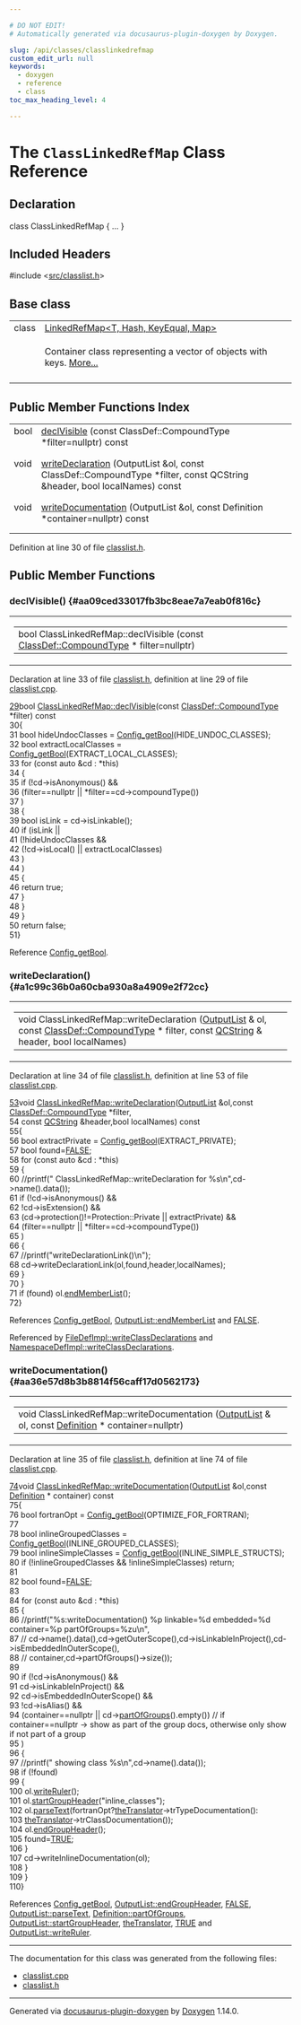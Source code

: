 ```yaml
---

# DO NOT EDIT!
# Automatically generated via docusaurus-plugin-doxygen by Doxygen.

slug: /api/classes/classlinkedrefmap
custom_edit_url: null
keywords:
  - doxygen
  - reference
  - class
toc_max_heading_level: 4

---
```


<div class="doxyPage">

# The `ClassLinkedRefMap` Class Reference



## Declaration

<div class="doxyDeclaration">
class ClassLinkedRefMap { ... }
</div>

## Included Headers

<div class="doxyIncludesList">#include &lt;<a href="/web-doxygen/docs/api/files/src/classlist-h">src/classlist.h</a>&gt;
</div>

## Base class

<table class="doxyMembersIndex">

<tr class="doxyMemberIndexItem">
<td class="doxyMemberIndexItemType" align="left" valign="top">class</td>
<td class="doxyMemberIndexItemName" align="left" valign="top"><a href="/web-doxygen/docs/api/classes/linkedrefmap">LinkedRefMap&lt;T, Hash, KeyEqual, Map&gt;</a></td>
</tr>
<tr class="doxyMemberIndexDescription">
<td class="doxyMemberIndexDescriptionLeft"></td>
<td class="doxyMemberIndexDescriptionRight">
<p>Container class representing a vector of objects with keys. <a href="/web-doxygen/docs/api/classes/linkedrefmap/#details">More...</a></p>
</td>
</tr>
<tr class="doxyMemberIndexSeparator">
<td class="doxyMemberIndexSeparator" colspan="2"></td>
</tr>

</table>

## Public Member Functions Index

<table class="doxyMembersIndex">

<tr class="doxyMemberIndexItem">
<td class="doxyMemberIndexItemType" align="left" valign="top">bool</td>
<td class="doxyMemberIndexItemName" align="left" valign="top"><a href="#aa09ced33017fb3bc8eae7a7eab0f816c">declVisible</a> (const ClassDef::CompoundType *filter=nullptr) const</td>
</tr>
<tr class="doxyMemberIndexDescription">
<td class="doxyMemberIndexDescriptionLeft"></td>
<td class="doxyMemberIndexDescriptionRight">
</td>
</tr>
<tr class="doxyMemberIndexSeparator">
<td class="doxyMemberIndexSeparator" colspan="2"></td>
</tr>

<tr class="doxyMemberIndexItem">
<td class="doxyMemberIndexItemType" align="left" valign="top">void</td>
<td class="doxyMemberIndexItemName" align="left" valign="top"><a href="#a1c99c36b0a60cba930a8a4909e2f72cc">writeDeclaration</a> (OutputList &amp;ol, const ClassDef::CompoundType *filter, const QCString &amp;header, bool localNames) const</td>
</tr>
<tr class="doxyMemberIndexDescription">
<td class="doxyMemberIndexDescriptionLeft"></td>
<td class="doxyMemberIndexDescriptionRight">
</td>
</tr>
<tr class="doxyMemberIndexSeparator">
<td class="doxyMemberIndexSeparator" colspan="2"></td>
</tr>

<tr class="doxyMemberIndexItem">
<td class="doxyMemberIndexItemType" align="left" valign="top">void</td>
<td class="doxyMemberIndexItemName" align="left" valign="top"><a href="#aa36e57d8b3b8814f56caff17d0562173">writeDocumentation</a> (OutputList &amp;ol, const Definition *container=nullptr) const</td>
</tr>
<tr class="doxyMemberIndexDescription">
<td class="doxyMemberIndexDescriptionLeft"></td>
<td class="doxyMemberIndexDescriptionRight">
</td>
</tr>
<tr class="doxyMemberIndexSeparator">
<td class="doxyMemberIndexSeparator" colspan="2"></td>
</tr>

</table>


<p>Definition at line 30 of file <a href="/web-doxygen/docs/api/files/src/classlist-h">classlist.h</a>.</p>


<div class="doxySectionDef">

## Public Member Functions

### declVisible() {#aa09ced33017fb3bc8eae7a7eab0f816c}

<div class="doxyMemberItem">
<div class="doxyMemberProto">
<table class="doxyMemberLabels">
<tr class="doxyMemberLabels">
<td class="doxyMemberLabelsLeft">
<table class="doxyMemberName">
<tr>
<td class="doxyMemberName">bool ClassLinkedRefMap::declVisible (const <a href="/web-doxygen/docs/api/classes/classdef/#ae70cf86d35fe954a94c566fbcfc87939">ClassDef::CompoundType</a> * filter=nullptr)</td>
</tr>
</table>
</td>
</tr>
</table>
</div>
<div class="doxyMemberDoc">



<p>Declaration at line 33 of file <a href="/web-doxygen/docs/api/files/src/classlist-h">classlist.h</a>, definition at line 29 of file <a href="/web-doxygen/docs/api/files/src/classlist-cpp">classlist.cpp</a>.</p>


<div class="doxyProgramListing">

<div class="doxyCodeLine"><span class="doxyLineNumber"><a href="#aa09ced33017fb3bc8eae7a7eab0f816c">29</a></span><span class="doxyLineContent"><span class="doxyHighlightKeywordType">bool</span><span class="doxyHighlight"> <a href="#aa09ced33017fb3bc8eae7a7eab0f816c">ClassLinkedRefMap::declVisible</a>(</span><span class="doxyHighlightKeyword">const</span><span class="doxyHighlight"> <a href="/web-doxygen/docs/api/classes/classdef/#ae70cf86d35fe954a94c566fbcfc87939">ClassDef::CompoundType</a> *filter)</span><span class="doxyHighlightKeyword"> const</span></span></div>
<div class="doxyCodeLine"><span class="doxyLineNumber">30</span><span class="doxyLineContent"><span class="doxyHighlight">{</span></span></div>
<div class="doxyCodeLine"><span class="doxyLineNumber">31</span><span class="doxyLineContent"><span class="doxyHighlight">  </span><span class="doxyHighlightKeywordType">bool</span><span class="doxyHighlight"> hideUndocClasses = <a href="/web-doxygen/docs/api/files/src/config-h/#a5373d0332a31f16ad7a42037733e8c79">Config_getBool</a>(HIDE_UNDOC_CLASSES);</span></span></div>
<div class="doxyCodeLine"><span class="doxyLineNumber">32</span><span class="doxyLineContent"><span class="doxyHighlight">  </span><span class="doxyHighlightKeywordType">bool</span><span class="doxyHighlight"> extractLocalClasses = <a href="/web-doxygen/docs/api/files/src/config-h/#a5373d0332a31f16ad7a42037733e8c79">Config_getBool</a>(EXTRACT_LOCAL_CLASSES);</span></span></div>
<div class="doxyCodeLine"><span class="doxyLineNumber">33</span><span class="doxyLineContent"><span class="doxyHighlight">  </span><span class="doxyHighlightKeywordFlow">for</span><span class="doxyHighlight"> (</span><span class="doxyHighlightKeyword">const</span><span class="doxyHighlight"> </span><span class="doxyHighlightKeyword">auto</span><span class="doxyHighlight"> &amp;cd : *</span><span class="doxyHighlightKeyword">this</span><span class="doxyHighlight">)</span></span></div>
<div class="doxyCodeLine"><span class="doxyLineNumber">34</span><span class="doxyLineContent"><span class="doxyHighlight">  {</span></span></div>
<div class="doxyCodeLine"><span class="doxyLineNumber">35</span><span class="doxyLineContent"><span class="doxyHighlight">    </span><span class="doxyHighlightKeywordFlow">if</span><span class="doxyHighlight"> (!cd-&gt;isAnonymous() &amp;&amp;</span></span></div>
<div class="doxyCodeLine"><span class="doxyLineNumber">36</span><span class="doxyLineContent"><span class="doxyHighlight">        (filter==</span><span class="doxyHighlightKeyword">nullptr</span><span class="doxyHighlight"> || *filter==cd-&gt;compoundType())</span></span></div>
<div class="doxyCodeLine"><span class="doxyLineNumber">37</span><span class="doxyLineContent"><span class="doxyHighlight">       )</span></span></div>
<div class="doxyCodeLine"><span class="doxyLineNumber">38</span><span class="doxyLineContent"><span class="doxyHighlight">    {</span></span></div>
<div class="doxyCodeLine"><span class="doxyLineNumber">39</span><span class="doxyLineContent"><span class="doxyHighlight">      </span><span class="doxyHighlightKeywordType">bool</span><span class="doxyHighlight"> isLink = cd-&gt;isLinkable();</span></span></div>
<div class="doxyCodeLine"><span class="doxyLineNumber">40</span><span class="doxyLineContent"><span class="doxyHighlight">      </span><span class="doxyHighlightKeywordFlow">if</span><span class="doxyHighlight"> (isLink ||</span></span></div>
<div class="doxyCodeLine"><span class="doxyLineNumber">41</span><span class="doxyLineContent"><span class="doxyHighlight">          (!hideUndocClasses &amp;&amp;</span></span></div>
<div class="doxyCodeLine"><span class="doxyLineNumber">42</span><span class="doxyLineContent"><span class="doxyHighlight">           (!cd-&gt;isLocal() || extractLocalClasses)</span></span></div>
<div class="doxyCodeLine"><span class="doxyLineNumber">43</span><span class="doxyLineContent"><span class="doxyHighlight">          )</span></span></div>
<div class="doxyCodeLine"><span class="doxyLineNumber">44</span><span class="doxyLineContent"><span class="doxyHighlight">         )</span></span></div>
<div class="doxyCodeLine"><span class="doxyLineNumber">45</span><span class="doxyLineContent"><span class="doxyHighlight">      {</span></span></div>
<div class="doxyCodeLine"><span class="doxyLineNumber">46</span><span class="doxyLineContent"><span class="doxyHighlight">        </span><span class="doxyHighlightKeywordFlow">return</span><span class="doxyHighlight"> </span><span class="doxyHighlightKeyword">true</span><span class="doxyHighlight">;</span></span></div>
<div class="doxyCodeLine"><span class="doxyLineNumber">47</span><span class="doxyLineContent"><span class="doxyHighlight">      }</span></span></div>
<div class="doxyCodeLine"><span class="doxyLineNumber">48</span><span class="doxyLineContent"><span class="doxyHighlight">    }</span></span></div>
<div class="doxyCodeLine"><span class="doxyLineNumber">49</span><span class="doxyLineContent"><span class="doxyHighlight">  }</span></span></div>
<div class="doxyCodeLine"><span class="doxyLineNumber">50</span><span class="doxyLineContent"><span class="doxyHighlight">  </span><span class="doxyHighlightKeywordFlow">return</span><span class="doxyHighlight"> </span><span class="doxyHighlightKeyword">false</span><span class="doxyHighlight">;</span></span></div>
<div class="doxyCodeLine"><span class="doxyLineNumber">51</span><span class="doxyLineContent"><span class="doxyHighlight">}</span></span></div>

</div>


<p>Reference <a href="/web-doxygen/docs/api/files/src/config-h/#a5373d0332a31f16ad7a42037733e8c79">Config_getBool</a>.</p>

</div>
</div>

### writeDeclaration() {#a1c99c36b0a60cba930a8a4909e2f72cc}

<div class="doxyMemberItem">
<div class="doxyMemberProto">
<table class="doxyMemberLabels">
<tr class="doxyMemberLabels">
<td class="doxyMemberLabelsLeft">
<table class="doxyMemberName">
<tr>
<td class="doxyMemberName">void ClassLinkedRefMap::writeDeclaration (<a href="/web-doxygen/docs/api/classes/outputlist">OutputList</a> &amp; ol, const <a href="/web-doxygen/docs/api/classes/classdef/#ae70cf86d35fe954a94c566fbcfc87939">ClassDef::CompoundType</a> * filter, const <a href="/web-doxygen/docs/api/classes/qcstring">QCString</a> &amp; header, bool localNames)</td>
</tr>
</table>
</td>
</tr>
</table>
</div>
<div class="doxyMemberDoc">



<p>Declaration at line 34 of file <a href="/web-doxygen/docs/api/files/src/classlist-h">classlist.h</a>, definition at line 53 of file <a href="/web-doxygen/docs/api/files/src/classlist-cpp">classlist.cpp</a>.</p>


<div class="doxyProgramListing">

<div class="doxyCodeLine"><span class="doxyLineNumber"><a href="#a1c99c36b0a60cba930a8a4909e2f72cc">53</a></span><span class="doxyLineContent"><span class="doxyHighlightKeywordType">void</span><span class="doxyHighlight"> <a href="#a1c99c36b0a60cba930a8a4909e2f72cc">ClassLinkedRefMap::writeDeclaration</a>(<a href="/web-doxygen/docs/api/classes/outputlist">OutputList</a> &amp;ol,</span><span class="doxyHighlightKeyword">const</span><span class="doxyHighlight"> <a href="/web-doxygen/docs/api/classes/classdef/#ae70cf86d35fe954a94c566fbcfc87939">ClassDef::CompoundType</a> *filter,</span></span></div>
<div class="doxyCodeLine"><span class="doxyLineNumber">54</span><span class="doxyLineContent"><span class="doxyHighlight">                                      </span><span class="doxyHighlightKeyword">const</span><span class="doxyHighlight"> <a href="/web-doxygen/docs/api/classes/qcstring">QCString</a> &amp;header,</span><span class="doxyHighlightKeywordType">bool</span><span class="doxyHighlight"> localNames)</span><span class="doxyHighlightKeyword"> const</span></span></div>
<div class="doxyCodeLine"><span class="doxyLineNumber">55</span><span class="doxyLineContent"><span class="doxyHighlight">{</span></span></div>
<div class="doxyCodeLine"><span class="doxyLineNumber">56</span><span class="doxyLineContent"><span class="doxyHighlight">  </span><span class="doxyHighlightKeywordType">bool</span><span class="doxyHighlight"> extractPrivate = <a href="/web-doxygen/docs/api/files/src/config-h/#a5373d0332a31f16ad7a42037733e8c79">Config_getBool</a>(EXTRACT_PRIVATE);</span></span></div>
<div class="doxyCodeLine"><span class="doxyLineNumber">57</span><span class="doxyLineContent"><span class="doxyHighlight">  </span><span class="doxyHighlightKeywordType">bool</span><span class="doxyHighlight"> found=<a href="/web-doxygen/docs/api/files/src/qcstring-h/#aa93f0eb578d23995850d61f7d61c55c1">FALSE</a>;</span></span></div>
<div class="doxyCodeLine"><span class="doxyLineNumber">58</span><span class="doxyLineContent"><span class="doxyHighlight">  </span><span class="doxyHighlightKeywordFlow">for</span><span class="doxyHighlight"> (</span><span class="doxyHighlightKeyword">const</span><span class="doxyHighlight"> </span><span class="doxyHighlightKeyword">auto</span><span class="doxyHighlight"> &amp;cd : *</span><span class="doxyHighlightKeyword">this</span><span class="doxyHighlight">)</span></span></div>
<div class="doxyCodeLine"><span class="doxyLineNumber">59</span><span class="doxyLineContent"><span class="doxyHighlight">  {</span></span></div>
<div class="doxyCodeLine"><span class="doxyLineNumber">60</span><span class="doxyLineContent"><span class="doxyHighlight">    </span><span class="doxyHighlightComment">//printf("  ClassLinkedRefMap::writeDeclaration for %s\n",cd-&gt;name().data());</span></span></div>
<div class="doxyCodeLine"><span class="doxyLineNumber">61</span><span class="doxyLineContent"><span class="doxyHighlight">    </span><span class="doxyHighlightKeywordFlow">if</span><span class="doxyHighlight"> (!cd-&gt;isAnonymous() &amp;&amp;</span></span></div>
<div class="doxyCodeLine"><span class="doxyLineNumber">62</span><span class="doxyLineContent"><span class="doxyHighlight">        !cd-&gt;isExtension() &amp;&amp;</span></span></div>
<div class="doxyCodeLine"><span class="doxyLineNumber">63</span><span class="doxyLineContent"><span class="doxyHighlight">        (cd-&gt;protection()!=Protection::Private || extractPrivate) &amp;&amp;</span></span></div>
<div class="doxyCodeLine"><span class="doxyLineNumber">64</span><span class="doxyLineContent"><span class="doxyHighlight">        (filter==</span><span class="doxyHighlightKeyword">nullptr</span><span class="doxyHighlight"> || *filter==cd-&gt;compoundType())</span></span></div>
<div class="doxyCodeLine"><span class="doxyLineNumber">65</span><span class="doxyLineContent"><span class="doxyHighlight">       )</span></span></div>
<div class="doxyCodeLine"><span class="doxyLineNumber">66</span><span class="doxyLineContent"><span class="doxyHighlight">    {</span></span></div>
<div class="doxyCodeLine"><span class="doxyLineNumber">67</span><span class="doxyLineContent"><span class="doxyHighlight">      </span><span class="doxyHighlightComment">//printf("writeDeclarationLink()\n");</span></span></div>
<div class="doxyCodeLine"><span class="doxyLineNumber">68</span><span class="doxyLineContent"><span class="doxyHighlight">      cd-&gt;writeDeclarationLink(ol,found,header,localNames);</span></span></div>
<div class="doxyCodeLine"><span class="doxyLineNumber">69</span><span class="doxyLineContent"><span class="doxyHighlight">    }</span></span></div>
<div class="doxyCodeLine"><span class="doxyLineNumber">70</span><span class="doxyLineContent"><span class="doxyHighlight">  }</span></span></div>
<div class="doxyCodeLine"><span class="doxyLineNumber">71</span><span class="doxyLineContent"><span class="doxyHighlight">  </span><span class="doxyHighlightKeywordFlow">if</span><span class="doxyHighlight"> (found) ol.<a href="/web-doxygen/docs/api/classes/outputlist/#a7c8d844390c3ab106b675144baa48fc7">endMemberList</a>();</span></span></div>
<div class="doxyCodeLine"><span class="doxyLineNumber">72</span><span class="doxyLineContent"><span class="doxyHighlight">}</span></span></div>

</div>


<p>References <a href="/web-doxygen/docs/api/files/src/config-h/#a5373d0332a31f16ad7a42037733e8c79">Config_getBool</a>, <a href="/web-doxygen/docs/api/classes/outputlist/#a7c8d844390c3ab106b675144baa48fc7">OutputList::endMemberList</a> and <a href="/web-doxygen/docs/api/files/src/qcstring-h/#aa93f0eb578d23995850d61f7d61c55c1">FALSE</a>.</p>


<p>Referenced by <a href="/web-doxygen/docs/api/classes/filedefimpl/#a56ac172f1d20c008f1c961b76b511099">FileDefImpl::writeClassDeclarations</a> and <a href="/web-doxygen/docs/api/classes/namespacedefimpl/#a52184dbf57cd588aa1e21f4cd3267abe">NamespaceDefImpl::writeClassDeclarations</a>.</p>

</div>
</div>

### writeDocumentation() {#aa36e57d8b3b8814f56caff17d0562173}

<div class="doxyMemberItem">
<div class="doxyMemberProto">
<table class="doxyMemberLabels">
<tr class="doxyMemberLabels">
<td class="doxyMemberLabelsLeft">
<table class="doxyMemberName">
<tr>
<td class="doxyMemberName">void ClassLinkedRefMap::writeDocumentation (<a href="/web-doxygen/docs/api/classes/outputlist">OutputList</a> &amp; ol, const <a href="/web-doxygen/docs/api/classes/definition">Definition</a> * container=nullptr)</td>
</tr>
</table>
</td>
</tr>
</table>
</div>
<div class="doxyMemberDoc">



<p>Declaration at line 35 of file <a href="/web-doxygen/docs/api/files/src/classlist-h">classlist.h</a>, definition at line 74 of file <a href="/web-doxygen/docs/api/files/src/classlist-cpp">classlist.cpp</a>.</p>


<div class="doxyProgramListing">

<div class="doxyCodeLine"><span class="doxyLineNumber"><a href="#aa36e57d8b3b8814f56caff17d0562173">74</a></span><span class="doxyLineContent"><span class="doxyHighlightKeywordType">void</span><span class="doxyHighlight"> <a href="#aa36e57d8b3b8814f56caff17d0562173">ClassLinkedRefMap::writeDocumentation</a>(<a href="/web-doxygen/docs/api/classes/outputlist">OutputList</a> &amp;ol,</span><span class="doxyHighlightKeyword">const</span><span class="doxyHighlight"> <a href="/web-doxygen/docs/api/classes/definition">Definition</a> * container)</span><span class="doxyHighlightKeyword"> const</span></span></div>
<div class="doxyCodeLine"><span class="doxyLineNumber">75</span><span class="doxyLineContent"><span class="doxyHighlight">{</span></span></div>
<div class="doxyCodeLine"><span class="doxyLineNumber">76</span><span class="doxyLineContent"><span class="doxyHighlight">  </span><span class="doxyHighlightKeywordType">bool</span><span class="doxyHighlight"> fortranOpt = <a href="/web-doxygen/docs/api/files/src/config-h/#a5373d0332a31f16ad7a42037733e8c79">Config_getBool</a>(OPTIMIZE_FOR_FORTRAN);</span></span></div>
<div class="doxyCodeLine"><span class="doxyLineNumber">77</span></div>
<div class="doxyCodeLine"><span class="doxyLineNumber">78</span><span class="doxyLineContent"><span class="doxyHighlight">  </span><span class="doxyHighlightKeywordType">bool</span><span class="doxyHighlight"> inlineGroupedClasses = <a href="/web-doxygen/docs/api/files/src/config-h/#a5373d0332a31f16ad7a42037733e8c79">Config_getBool</a>(INLINE_GROUPED_CLASSES);</span></span></div>
<div class="doxyCodeLine"><span class="doxyLineNumber">79</span><span class="doxyLineContent"><span class="doxyHighlight">  </span><span class="doxyHighlightKeywordType">bool</span><span class="doxyHighlight"> inlineSimpleClasses = <a href="/web-doxygen/docs/api/files/src/config-h/#a5373d0332a31f16ad7a42037733e8c79">Config_getBool</a>(INLINE_SIMPLE_STRUCTS);</span></span></div>
<div class="doxyCodeLine"><span class="doxyLineNumber">80</span><span class="doxyLineContent"><span class="doxyHighlight">  </span><span class="doxyHighlightKeywordFlow">if</span><span class="doxyHighlight"> (!inlineGroupedClasses &amp;&amp; !inlineSimpleClasses) </span><span class="doxyHighlightKeywordFlow">return</span><span class="doxyHighlight">;</span></span></div>
<div class="doxyCodeLine"><span class="doxyLineNumber">81</span></div>
<div class="doxyCodeLine"><span class="doxyLineNumber">82</span><span class="doxyLineContent"><span class="doxyHighlight">  </span><span class="doxyHighlightKeywordType">bool</span><span class="doxyHighlight"> found=<a href="/web-doxygen/docs/api/files/src/qcstring-h/#aa93f0eb578d23995850d61f7d61c55c1">FALSE</a>;</span></span></div>
<div class="doxyCodeLine"><span class="doxyLineNumber">83</span></div>
<div class="doxyCodeLine"><span class="doxyLineNumber">84</span><span class="doxyLineContent"><span class="doxyHighlight">  </span><span class="doxyHighlightKeywordFlow">for</span><span class="doxyHighlight"> (</span><span class="doxyHighlightKeyword">const</span><span class="doxyHighlight"> </span><span class="doxyHighlightKeyword">auto</span><span class="doxyHighlight"> &amp;cd : *</span><span class="doxyHighlightKeyword">this</span><span class="doxyHighlight">)</span></span></div>
<div class="doxyCodeLine"><span class="doxyLineNumber">85</span><span class="doxyLineContent"><span class="doxyHighlight">  {</span></span></div>
<div class="doxyCodeLine"><span class="doxyLineNumber">86</span><span class="doxyLineContent"><span class="doxyHighlight">    </span><span class="doxyHighlightComment">//printf("%s:writeDocumentation() %p linkable=%d embedded=%d container=%p partOfGroups=%zu\n",</span></span></div>
<div class="doxyCodeLine"><span class="doxyLineNumber">87</span><span class="doxyLineContent"><span class="doxyHighlight">    </span><span class="doxyHighlightComment">//  cd-&gt;name().data(),cd-&gt;getOuterScope(),cd-&gt;isLinkableInProject(),cd-&gt;isEmbeddedInOuterScope(),</span></span></div>
<div class="doxyCodeLine"><span class="doxyLineNumber">88</span><span class="doxyLineContent"><span class="doxyHighlight">    </span><span class="doxyHighlightComment">//  container,cd-&gt;partOfGroups()-&gt;size());</span></span></div>
<div class="doxyCodeLine"><span class="doxyLineNumber">89</span></div>
<div class="doxyCodeLine"><span class="doxyLineNumber">90</span><span class="doxyLineContent"><span class="doxyHighlight">    </span><span class="doxyHighlightKeywordFlow">if</span><span class="doxyHighlight"> (!cd-&gt;isAnonymous() &amp;&amp;</span></span></div>
<div class="doxyCodeLine"><span class="doxyLineNumber">91</span><span class="doxyLineContent"><span class="doxyHighlight">        cd-&gt;isLinkableInProject() &amp;&amp;</span></span></div>
<div class="doxyCodeLine"><span class="doxyLineNumber">92</span><span class="doxyLineContent"><span class="doxyHighlight">        cd-&gt;isEmbeddedInOuterScope() &amp;&amp;</span></span></div>
<div class="doxyCodeLine"><span class="doxyLineNumber">93</span><span class="doxyLineContent"><span class="doxyHighlight">        !cd-&gt;isAlias() &amp;&amp;</span></span></div>
<div class="doxyCodeLine"><span class="doxyLineNumber">94</span><span class="doxyLineContent"><span class="doxyHighlight">        (container==</span><span class="doxyHighlightKeyword">nullptr</span><span class="doxyHighlight"> || cd-&gt;<a href="/web-doxygen/docs/api/classes/definition/#ab91d34cb9d5a993d3cae3356bc97232e">partOfGroups</a>().empty()) </span><span class="doxyHighlightComment">// if container==nullptr -&gt; show as part of the group docs, otherwise only show if not part of a group</span></span></div>
<div class="doxyCodeLine"><span class="doxyLineNumber">95</span><span class="doxyLineContent"><span class="doxyHighlight">       )</span></span></div>
<div class="doxyCodeLine"><span class="doxyLineNumber">96</span><span class="doxyLineContent"><span class="doxyHighlight">    {</span></span></div>
<div class="doxyCodeLine"><span class="doxyLineNumber">97</span><span class="doxyLineContent"><span class="doxyHighlight">      </span><span class="doxyHighlightComment">//printf("  showing class %s\n",cd-&gt;name().data());</span></span></div>
<div class="doxyCodeLine"><span class="doxyLineNumber">98</span><span class="doxyLineContent"><span class="doxyHighlight">      </span><span class="doxyHighlightKeywordFlow">if</span><span class="doxyHighlight"> (!found)</span></span></div>
<div class="doxyCodeLine"><span class="doxyLineNumber">99</span><span class="doxyLineContent"><span class="doxyHighlight">      {</span></span></div>
<div class="doxyCodeLine"><span class="doxyLineNumber">100</span><span class="doxyLineContent"><span class="doxyHighlight">        ol.<a href="/web-doxygen/docs/api/classes/outputlist/#a2203589f0bc276cb3ba01f529b9536a9">writeRuler</a>();</span></span></div>
<div class="doxyCodeLine"><span class="doxyLineNumber">101</span><span class="doxyLineContent"><span class="doxyHighlight">        ol.<a href="/web-doxygen/docs/api/classes/outputlist/#a2cf4898386fe73bfd645d4765e713a2b">startGroupHeader</a>(</span><span class="doxyHighlightStringLiteral">"inline_classes"</span><span class="doxyHighlight">);</span></span></div>
<div class="doxyCodeLine"><span class="doxyLineNumber">102</span><span class="doxyLineContent"><span class="doxyHighlight">        ol.<a href="/web-doxygen/docs/api/classes/outputlist/#adfdcf2ba925f05be8beb8cf43deb168a">parseText</a>(fortranOpt?<a href="/web-doxygen/docs/api/files/src/language-cpp/#a07b18e39f7c5156cd370829e7e6f8534">theTranslator</a>-&gt;trTypeDocumentation():</span></span></div>
<div class="doxyCodeLine"><span class="doxyLineNumber">103</span><span class="doxyLineContent"><span class="doxyHighlight">            <a href="/web-doxygen/docs/api/files/src/language-cpp/#a07b18e39f7c5156cd370829e7e6f8534">theTranslator</a>-&gt;trClassDocumentation());</span></span></div>
<div class="doxyCodeLine"><span class="doxyLineNumber">104</span><span class="doxyLineContent"><span class="doxyHighlight">        ol.<a href="/web-doxygen/docs/api/classes/outputlist/#aa655c0592e136ba962ac45bb69482638">endGroupHeader</a>();</span></span></div>
<div class="doxyCodeLine"><span class="doxyLineNumber">105</span><span class="doxyLineContent"><span class="doxyHighlight">        found=<a href="/web-doxygen/docs/api/files/src/qcstring-h/#aa8cecfc5c5c054d2875c03e77b7be15d">TRUE</a>;</span></span></div>
<div class="doxyCodeLine"><span class="doxyLineNumber">106</span><span class="doxyLineContent"><span class="doxyHighlight">      }</span></span></div>
<div class="doxyCodeLine"><span class="doxyLineNumber">107</span><span class="doxyLineContent"><span class="doxyHighlight">      cd-&gt;writeInlineDocumentation(ol);</span></span></div>
<div class="doxyCodeLine"><span class="doxyLineNumber">108</span><span class="doxyLineContent"><span class="doxyHighlight">    }</span></span></div>
<div class="doxyCodeLine"><span class="doxyLineNumber">109</span><span class="doxyLineContent"><span class="doxyHighlight">  }</span></span></div>
<div class="doxyCodeLine"><span class="doxyLineNumber">110</span><span class="doxyLineContent"><span class="doxyHighlight">}</span></span></div>

</div>


<p>References <a href="/web-doxygen/docs/api/files/src/config-h/#a5373d0332a31f16ad7a42037733e8c79">Config_getBool</a>, <a href="/web-doxygen/docs/api/classes/outputlist/#aa655c0592e136ba962ac45bb69482638">OutputList::endGroupHeader</a>, <a href="/web-doxygen/docs/api/files/src/qcstring-h/#aa93f0eb578d23995850d61f7d61c55c1">FALSE</a>, <a href="/web-doxygen/docs/api/classes/outputlist/#adfdcf2ba925f05be8beb8cf43deb168a">OutputList::parseText</a>, <a href="/web-doxygen/docs/api/classes/definition/#ab91d34cb9d5a993d3cae3356bc97232e">Definition::partOfGroups</a>, <a href="/web-doxygen/docs/api/classes/outputlist/#a2cf4898386fe73bfd645d4765e713a2b">OutputList::startGroupHeader</a>, <a href="/web-doxygen/docs/api/files/src/language-cpp/#a07b18e39f7c5156cd370829e7e6f8534">theTranslator</a>, <a href="/web-doxygen/docs/api/files/src/qcstring-h/#aa8cecfc5c5c054d2875c03e77b7be15d">TRUE</a> and <a href="/web-doxygen/docs/api/classes/outputlist/#a2203589f0bc276cb3ba01f529b9536a9">OutputList::writeRuler</a>.</p>

</div>
</div>

</div>

<hr/>

The documentation for this class was generated from the following files:

<ul>
<li><a href="/web-doxygen/docs/api/files/src/classlist-cpp">classlist.cpp</a></li>
<li><a href="/web-doxygen/docs/api/files/src/classlist-h">classlist.h</a></li>
</ul>

<hr/>

<p class="doxyGeneratedBy">Generated via <a href="https://github.com/xpack/docusaurus-plugin-doxygen">docusaurus-plugin-doxygen</a> by <a href="https://www.doxygen.nl">Doxygen</a> 1.14.0.</p>

</div>
